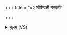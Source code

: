+++
title = "०२ शीर्षण्वती नस्वती"

+++
<details><summary>मूलम् (VS)</summary>

शी॑र्ष॒ण्वती॑ न॒स्वती॑ क॒र्णिनी॑ कृत्या॒कृता॒ संभृ॑ता वि॒श्वरू॑पा।  
सारादे॒त्वप॑ नुदाम एनाम् ॥
</details>